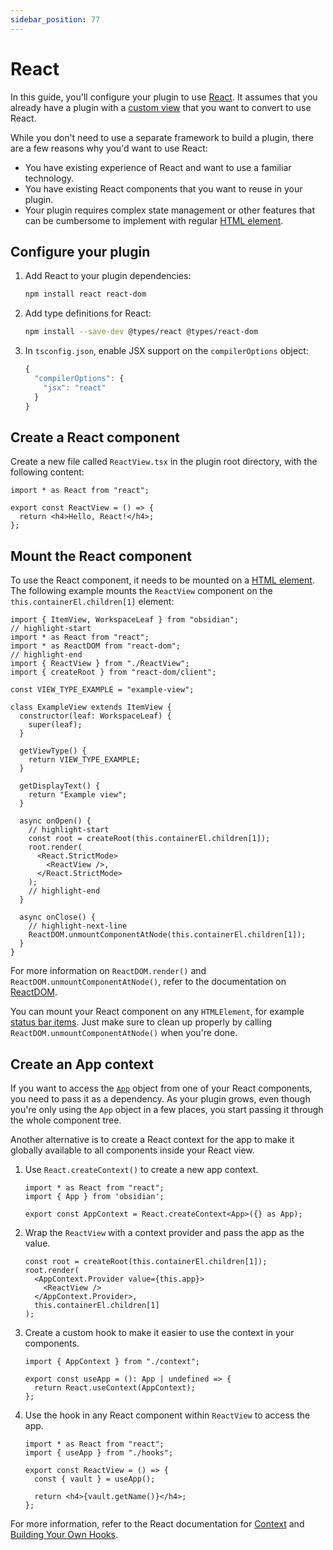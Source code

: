 ```yaml
---
sidebar_position: 77
---
```


# React

In this guide, you'll configure your plugin to use [React](https://reactjs.org/). It assumes that you already have a plugin with a [custom view](../user-interface/views.md) that you want to convert to use React.

While you don't need to use a separate framework to build a plugin, there are a few reasons why you'd want to use React:

- You have existing experience of React and want to use a familiar technology.
- You have existing React components that you want to reuse in your plugin.
- Your plugin requires complex state management or other features that can be cumbersome to implement with regular [HTML element](../user-interface/html-elements.md).

## Configure your plugin

1. Add React to your plugin dependencies:

   ```bash
   npm install react react-dom
   ```

1. Add type definitions for React:

   ```bash
   npm install --save-dev @types/react @types/react-dom
   ```

1. In `tsconfig.json`, enable JSX support on the `compilerOptions` object:

   ```ts title="tsconfig.json"
   {
     "compilerOptions": {
       "jsx": "react"
     }
   }
   ```

## Create a React component

Create a new file called `ReactView.tsx` in the plugin root directory, with the following content:

```tsx title="ReactView.tsx"
import * as React from "react";

export const ReactView = () => {
  return <h4>Hello, React!</h4>;
};
```

## Mount the React component

To use the React component, it needs to be mounted on a [HTML element](../user-interface/html-elements.md). The following example mounts the `ReactView` component on the `this.containerEl.children[1]` element:

```tsx title="view.tsx"
import { ItemView, WorkspaceLeaf } from "obsidian";
// highlight-start
import * as React from "react";
import * as ReactDOM from "react-dom";
// highlight-end
import { ReactView } from "./ReactView";
import { createRoot } from "react-dom/client";

const VIEW_TYPE_EXAMPLE = "example-view";

class ExampleView extends ItemView {
  constructor(leaf: WorkspaceLeaf) {
    super(leaf);
  }

  getViewType() {
    return VIEW_TYPE_EXAMPLE;
  }

  getDisplayText() {
    return "Example view";
  }

  async onOpen() {
    // highlight-start
    const root = createRoot(this.containerEl.children[1]);
    root.render(
      <React.StrictMode>
        <ReactView />,
      </React.StrictMode>
    );
    // highlight-end
  }

  async onClose() {
    // highlight-next-line
    ReactDOM.unmountComponentAtNode(this.containerEl.children[1]);
  }
}
```

For more information on `ReactDOM.render()` and `ReactDOM.unmountComponentAtNode()`, refer to the documentation on [ReactDOM](https://reactjs.org/docs/react-dom.html).

You can mount your React component on any `HTMLElement`, for example [status bar items](../user-interface/status-bar.md). Just make sure to clean up properly by calling `ReactDOM.unmountComponentAtNode()` when you're done.

## Create an App context

If you want to access the [`App`](../reference/typescript/classes/App.md) object from one of your React components, you need to pass it as a dependency. As your plugin grows, even though you're only using the `App` object in a few places, you start passing it through the whole component tree.

Another alternative is to create a React context for the app to make it globally available to all components inside your React view.

1. Use `React.createContext()` to create a new app context.

   ```tsx title="context.ts"
   import * as React from "react";
   import { App } from 'obsidian';

   export const AppContext = React.createContext<App>({} as App);
   ```

1. Wrap the `ReactView` with a context provider and pass the app as the value.

   ```tsx title="view.tsx"
   const root = createRoot(this.containerEl.children[1]);
   root.render(
     <AppContext.Provider value={this.app}>
       <ReactView />
     </AppContext.Provider>,
     this.containerEl.children[1]
   );
   ```

1. Create a custom hook to make it easier to use the context in your components.

   ```tsx title="hooks.ts"
   import { AppContext } from "./context";

   export const useApp = (): App | undefined => {
     return React.useContext(AppContext);
   };
   ```

1. Use the hook in any React component within `ReactView` to access the app.

   ```tsx title="ReactView.tsx"
   import * as React from "react";
   import { useApp } from "./hooks";

   export const ReactView = () => {
     const { vault } = useApp();

     return <h4>{vault.getName()}</h4>;
   };
   ```

For more information, refer to the React documentation for [Context](https://reactjs.org/docs/context.html) and [Building Your Own Hooks](https://reactjs.org/docs/hooks-custom.html).
